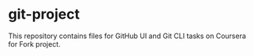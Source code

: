 # git-project
This repository contains files for GitHub UI and Git CLI tasks on Coursera for Fork project.

